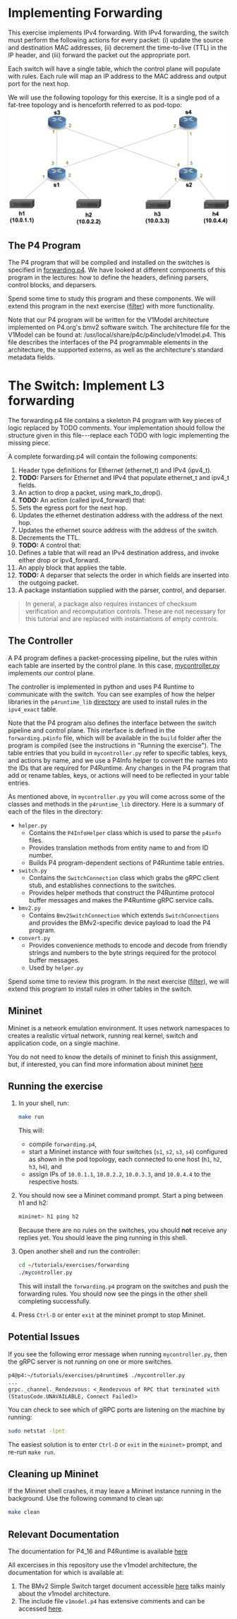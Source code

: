 # Implementing Forwarding

This exercise implements IPv4 forwarding. With IPv4 forwarding, the switch 
must perform the following actions for every packet: (i) update the source 
and destination MAC addresses, (ii) decrement the time-to-live (TTL) in the 
IP header, and (iii) forward the packet out the appropriate port.

Each switch will have a single table, which the control plane will populate 
with rules. Each rule will map an IP address to the MAC address and output 
port for the next hop.

We will use the following topology for this exercise. It is a single pod of 
a fat-tree topology and is henceforth referred to as pod-topo:
![pod-topo](./pod-topo.png)

## The P4 Program

The P4 program that will be compiled and installed on the switches is specified 
in [forwarding.p4](./forwarding.p4). We have looked at different components of 
this program in the lectures: how to define the headers, defining parsers,
control blocks, and deparsers. 

Spend some time to study this program and these components. We will extend this
program in the next exercise ([filter](../filter)) with more functionality. 

Note that our P4 program will be written for the V1Model architecture implemented
on P4.org's bmv2 software switch. The architecture file for the V1Model
can be found at: /usr/local/share/p4c/p4include/v1model.p4. This file
describes the interfaces of the P4 programmable elements in the architecture,
the supported externs, as well as the architecture's standard metadata
fields. 

# The Switch:  Implement L3 forwarding
The forwarding.p4 file contains a skeleton P4 program with key pieces of logic replaced by TODO comments. Your implementation should follow the structure given in this file---replace each TODO with logic implementing the missing piece.

A complete forwarding.p4 will contain the following components:

1. Header type definitions for Ethernet (ethernet_t) and IPv4 (ipv4_t).
2. **TODO:** Parsers for Ethernet and IPv4 that populate ethernet_t and ipv4_t fields.
3. An action to drop a packet, using mark_to_drop().
4. **TODO:** An action (called ipv4_forward) that:
  1. Sets the egress port for the next hop.
  2. Updates the ethernet destination address with the address of the next hop.
  3. Updates the ethernet source address with the address of the switch.
  4. Decrements the TTL.
5. **TODO:** A control that:
  1. Defines a table that will read an IPv4 destination address, and invoke either drop or ipv4_forward.
  2. An apply block that applies the table.
6. **TODO:** A deparser that selects the order in which fields are inserted into the outgoing packet.
7. A package instantiation supplied with the parser, control, and deparser.
  > In general, a package also requires instances of checksum verification and recomputation controls. These are not necessary for this tutorial and are replaced with instantiations of empty controls.

## The Controller

A P4 program defines a packet-processing pipeline, but the rules
within each table are inserted by the control plane. In this case,
[mycontroller.py](./mycontroller.py) implements our control plane.

The controller is implemented in python and uses P4 Runtime to communicate with the switch. 
You can see examples of how the helper libraries in the `p4runtime_lib` [directory](../../utils/p4runtime_lib)
are used to install rules in the `ipv4_exact` table.

Note that the P4 program also defines the interface between the
switch pipeline and control plane. This interface is defined in the
`forwarding.p4info` file, which will be available in the `build` 
folder after the program is compiled (see the instructions in "Running the exercise").
The table entries that you build in `mycontroller.py`
refer to specific tables, keys, and actions by name, and we use a P4Info helper
to convert the names into the IDs that are required for P4Runtime. Any changes
in the P4 program that add or rename tables, keys, or actions will need to be
reflected in your table entries.

As mentioned above, in `mycontroller.py` you will come across some of the classes and methods in
the `p4runtime_lib` directory. Here is a summary of each of the files in the directory:
- `helper.py`
  - Contains the `P4InfoHelper` class which is used to parse the `p4info` files.
  - Provides translation methods from entity name to and from ID number.
  - Builds P4 program-dependent sections of P4Runtime table entries.
- `switch.py`
  - Contains the `SwitchConnection` class which grabs the gRPC client stub, and
    establishes connections to the switches.
  - Provides helper methods that construct the P4Runtime protocol buffer messages
    and makes the P4Runtime gRPC service calls.
- `bmv2.py`
  - Contains `Bmv2SwitchConnection` which extends `SwitchConnections` and provides
    the BMv2-specific device payload to load the P4 program.
- `convert.py`
  - Provides convenience methods to encode and decode from friendly strings and
    numbers to the byte strings required for the protocol buffer messages.
  - Used by `helper.py`

Spend some time to review this program. In the next exercise ([filter](../filter)),
we will extend this program to install rules in other tables in the switch.

## Mininet

Mininet is a network emulation environment. It uses network namespaces to 
creates a realistic virtual network, running real kernel, switch and application code,
on a single machine.

You do not need to know the details of mininet to finish this assignment, but,
if interested, you can find more information about mininet [here](https://mininet.org/)

## Running the exercise

1. In your shell, run:
   ```bash
   make run
   ```
   This will:
   * compile `forwarding.p4`,
   * start a Mininet instance with four switches (`s1`, `s2`, `s3`, `s4`)
     configured as shown in the pod topology, each connected to one host 
     (`h1`, `h2`, `h3`, `h4`), and
   * assign IPs of `10.0.1.1`, `10.0.2.2`, `10.0.3.3`, and `10.0.4.4` to the respective hosts.

2. You should now see a Mininet command prompt. Start a ping between h1 and h2:
   ```bash
   mininet> h1 ping h2
   ```
   Because there are no rules on the switches, you should **not** receive any
   replies yet. You should leave the ping running in this shell.

3. Open another shell and run the controller:
   ```bash
   cd ~/tutorials/exercises/forwarding
   ./mycontroller.py
   ```
   This will install the `forwarding.p4` program on the switches and push the
   forwarding rules. You should now see the pings in the other shell completing
   successfully. 
   
4. Press `Ctrl-D` or enter `exit` at the mininet prompt to stop Mininet.


## Potential Issues

If you see the following error message when running `mycontroller.py`, then
the gRPC server is not running on one or more switches.

```
p4@p4:~/tutorials/exercises/p4runtime$ ./mycontroller.py
...
grpc._channel._Rendezvous: <_Rendezvous of RPC that terminated with (StatusCode.UNAVAILABLE, Connect Failed)>
```

You can check to see which of gRPC ports are listening on the machine by running:
```bash
sudo netstat -lpnt
```

The easiest solution is to enter `Ctrl-D` or `exit` in the `mininet>` prompt,
and re-run `make run`.

## Cleaning up Mininet

If the Mininet shell crashes, it may leave a Mininet instance
running in the background. Use the following command to clean up:
```bash
make clean
```


## Relevant Documentation

The documentation for P4_16 and P4Runtime is available [here](https://p4.org/specs/)

All excercises in this repository use the v1model architecture, the documentation for which is available at:
1. The BMv2 Simple Switch target document accessible [here](https://github.com/p4lang/behavioral-model/blob/master/docs/simple_switch.md) talks mainly about the v1model architecture.
2. The include file `v1model.p4` has extensive comments and can be accessed [here](https://github.com/p4lang/p4c/blob/master/p4include/v1model.p4).
